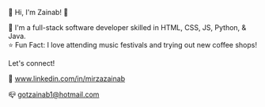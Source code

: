  🌸 Hi, I'm Zainab! 🌸

👾 I'm a full-stack software developer skilled in HTML, CSS, JS, Python, & Java.                                                                            
⭐️ Fun Fact: I love attending music festivals and trying out new coffee shops! 

Let's connect! 

🔗 www.linkedin.com/in/mirzazainab

📪 gotzainab1@hotmail.com
